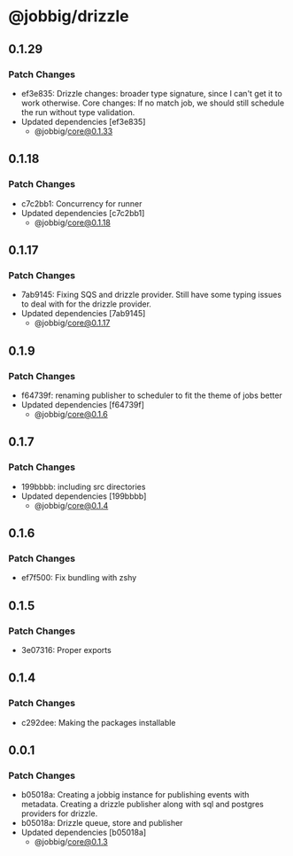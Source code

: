 # @jobbig/drizzle

## 0.1.29

### Patch Changes

- ef3e835: Drizzle changes: broader type signature, since I can't get it to work otherwise. Core changes: If no match job, we should still schedule the run without type validation.
- Updated dependencies [ef3e835]
  - @jobbig/core@0.1.33

## 0.1.18

### Patch Changes

- c7c2bb1: Concurrency for runner
- Updated dependencies [c7c2bb1]
  - @jobbig/core@0.1.18

## 0.1.17

### Patch Changes

- 7ab9145: Fixing SQS and drizzle provider. Still have some typing issues to deal with for the drizzle provider.
- Updated dependencies [7ab9145]
  - @jobbig/core@0.1.17

## 0.1.9

### Patch Changes

- f64739f: renaming publisher to scheduler to fit the theme of jobs better
- Updated dependencies [f64739f]
  - @jobbig/core@0.1.6

## 0.1.7

### Patch Changes

- 199bbbb: including src directories
- Updated dependencies [199bbbb]
  - @jobbig/core@0.1.4

## 0.1.6

### Patch Changes

- ef7f500: Fix bundling with zshy

## 0.1.5

### Patch Changes

- 3e07316: Proper exports

## 0.1.4

### Patch Changes

- c292dee: Making the packages installable

## 0.0.1

### Patch Changes

- b05018a: Creating a jobbig instance for publishing events with metadata. Creating a drizzle publisher along with sql and postgres providers for drizzle.
- b05018a: Drizzle queue, store and publisher
- Updated dependencies [b05018a]
  - @jobbig/core@0.1.3
